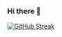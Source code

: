 ### Hi there 👋

[![GitHub Streak](https://streak-stats.demolab.com?user=ItIsYeCat&theme=tokyonight)](https://git.io/streak-stats)

<!--
**ItIsYeCat/ItIsYeCat** is a ✨ _special_ ✨ repository because its `README.md` (this file) appears on your GitHub profile.

Here are some ideas to get you started:

- 🔭 I’m currently working on ...
- 🌱 I’m currently learning ...
- 👯 I’m looking to collaborate on ...
- 🤔 I’m looking for help with ...
- 💬 Ask me about ...
- 📫 How to reach me: ...
- 😄 Pronouns: ...
- ⚡ Fun fact: ...
-->
